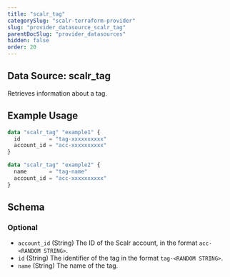 ```yaml
---
title: "scalr_tag"
categorySlug: "scalr-terraform-provider"
slug: "provider_datasource_scalr_tag"
parentDocSlug: "provider_datasources"
hidden: false
order: 20
---
```

## Data Source: scalr_tag

Retrieves information about a tag.

## Example Usage

```terraform
data "scalr_tag" "example1" {
  id         = "tag-xxxxxxxxxx"
  account_id = "acc-xxxxxxxxxx"
}

data "scalr_tag" "example2" {
  name       = "tag-name"
  account_id = "acc-xxxxxxxxxx"
}
```

<!-- schema generated by tfplugindocs -->
## Schema

### Optional

- `account_id` (String) The ID of the Scalr account, in the format `acc-<RANDOM STRING>`.
- `id` (String) The identifier of the tag in the format `tag-<RANDOM STRING>`.
- `name` (String) The name of the tag.
